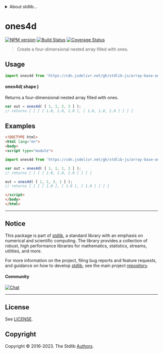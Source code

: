 <!--

@license Apache-2.0

Copyright (c) 2023 The Stdlib Authors.

Licensed under the Apache License, Version 2.0 (the "License");
you may not use this file except in compliance with the License.
You may obtain a copy of the License at

   http://www.apache.org/licenses/LICENSE-2.0

Unless required by applicable law or agreed to in writing, software
distributed under the License is distributed on an "AS IS" BASIS,
WITHOUT WARRANTIES OR CONDITIONS OF ANY KIND, either express or implied.
See the License for the specific language governing permissions and
limitations under the License.

-->


<details>
  <summary>
    About stdlib...
  </summary>
  <p>We believe in a future in which the web is a preferred environment for numerical computation. To help realize this future, we've built stdlib. stdlib is a standard library, with an emphasis on numerical and scientific computation, written in JavaScript (and C) for execution in browsers and in Node.js.</p>
  <p>The library is fully decomposable, being architected in such a way that you can swap out and mix and match APIs and functionality to cater to your exact preferences and use cases.</p>
  <p>When you use stdlib, you can be absolutely certain that you are using the most thorough, rigorous, well-written, studied, documented, tested, measured, and high-quality code out there.</p>
  <p>To join us in bringing numerical computing to the web, get started by checking us out on <a href="https://github.com/stdlib-js/stdlib">GitHub</a>, and please consider <a href="https://opencollective.com/stdlib">financially supporting stdlib</a>. We greatly appreciate your continued support!</p>
</details>

# ones4d

[![NPM version][npm-image]][npm-url] [![Build Status][test-image]][test-url] [![Coverage Status][coverage-image]][coverage-url] <!-- [![dependencies][dependencies-image]][dependencies-url] -->

> Create a four-dimensional nested array filled with ones.

<!-- Section to include introductory text. Make sure to keep an empty line after the intro `section` element and another before the `/section` close. -->

<section class="intro">

</section>

<!-- /.intro -->

<!-- Package usage documentation. -->



<section class="usage">

## Usage

```javascript
import ones4d from 'https://cdn.jsdelivr.net/gh/stdlib-js/array-base-ones4d@esm/index.mjs';
```

#### ones4d( shape )

Returns a four-dimensional nested array filled with ones.

```javascript
var out = ones4d( [ 1, 1, 2, 3 ] );
// returns [ [ [ [ 1.0, 1.0, 1.0 ], [ 1.0, 1.0, 1.0 ] ] ] ]
```

</section>

<!-- /.usage -->

<!-- Package usage notes. Make sure to keep an empty line after the `section` element and another before the `/section` close. -->

<section class="notes">

</section>

<!-- /.notes -->

<!-- Package usage examples. -->

<section class="examples">

## Examples

<!-- eslint no-undef: "error" -->

```html
<!DOCTYPE html>
<html lang="en">
<body>
<script type="module">

import ones4d from 'https://cdn.jsdelivr.net/gh/stdlib-js/array-base-ones4d@esm/index.mjs';

var out = ones4d( [ 1, 1, 1, 3 ] );
// returns [ [ [ [ 1.0, 1.0, 1.0 ] ] ] ]

out = ones4d( [ 1, 1, 3, 1 ] );
// returns [ [ [ [ 1.0 ], [ 1.0 ], [ 1.0 ] ] ] ]

</script>
</body>
</html>
```

</section>

<!-- /.examples -->

<!-- Section to include cited references. If references are included, add a horizontal rule *before* the section. Make sure to keep an empty line after the `section` element and another before the `/section` close. -->

<section class="references">

</section>

<!-- /.references -->

<!-- Section for related `stdlib` packages. Do not manually edit this section, as it is automatically populated. -->

<section class="related">

</section>

<!-- /.related -->

<!-- Section for all links. Make sure to keep an empty line after the `section` element and another before the `/section` close. -->


<section class="main-repo" >

* * *

## Notice

This package is part of [stdlib][stdlib], a standard library with an emphasis on numerical and scientific computing. The library provides a collection of robust, high performance libraries for mathematics, statistics, streams, utilities, and more.

For more information on the project, filing bug reports and feature requests, and guidance on how to develop [stdlib][stdlib], see the main project [repository][stdlib].

#### Community

[![Chat][chat-image]][chat-url]

---

## License

See [LICENSE][stdlib-license].


## Copyright

Copyright &copy; 2016-2023. The Stdlib [Authors][stdlib-authors].

</section>

<!-- /.stdlib -->

<!-- Section for all links. Make sure to keep an empty line after the `section` element and another before the `/section` close. -->

<section class="links">

[npm-image]: http://img.shields.io/npm/v/@stdlib/array-base-ones4d.svg
[npm-url]: https://npmjs.org/package/@stdlib/array-base-ones4d

[test-image]: https://github.com/stdlib-js/array-base-ones4d/actions/workflows/test.yml/badge.svg?branch=v0.1.0
[test-url]: https://github.com/stdlib-js/array-base-ones4d/actions/workflows/test.yml?query=branch:v0.1.0

[coverage-image]: https://img.shields.io/codecov/c/github/stdlib-js/array-base-ones4d/main.svg
[coverage-url]: https://codecov.io/github/stdlib-js/array-base-ones4d?branch=main

<!--

[dependencies-image]: https://img.shields.io/david/stdlib-js/array-base-ones4d.svg
[dependencies-url]: https://david-dm.org/stdlib-js/array-base-ones4d/main

-->

[chat-image]: https://img.shields.io/gitter/room/stdlib-js/stdlib.svg
[chat-url]: https://app.gitter.im/#/room/#stdlib-js_stdlib:gitter.im

[stdlib]: https://github.com/stdlib-js/stdlib

[stdlib-authors]: https://github.com/stdlib-js/stdlib/graphs/contributors

[umd]: https://github.com/umdjs/umd
[es-module]: https://developer.mozilla.org/en-US/docs/Web/JavaScript/Guide/Modules

[deno-url]: https://github.com/stdlib-js/array-base-ones4d/tree/deno
[umd-url]: https://github.com/stdlib-js/array-base-ones4d/tree/umd
[esm-url]: https://github.com/stdlib-js/array-base-ones4d/tree/esm
[branches-url]: https://github.com/stdlib-js/array-base-ones4d/blob/main/branches.md

[stdlib-license]: https://raw.githubusercontent.com/stdlib-js/array-base-ones4d/main/LICENSE

</section>

<!-- /.links -->
